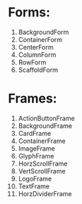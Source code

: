 # Forms:
 1. BackgroundForm
 1. ContainerForm
 1. CenterForm
 1. ColumnForm  
 1. RowForm
 1. ScaffoldForm

# Frames:
 1. ActionButtonFrame
 1. BackgroundFrame
 1. CardFrame
 1. ContainerFrame
 1. ImageFrame
 1. GlyphFrame
 1. HorzScrollFrame
 1. VertScrollFrame
 1. LogoFrame
 1. TextFrame
 1. HorzDividerFrame

